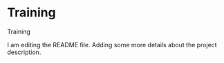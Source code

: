 # Training
Training

I am editing the README file. Adding some more details about the project description.
